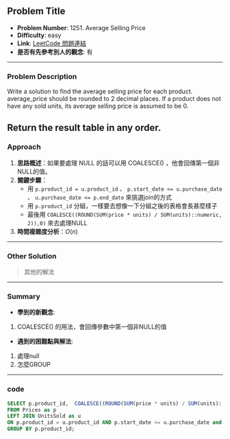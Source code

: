 ## Problem Title

- **Problem Number**:  1251. Average Selling Price
- **Difficulty**: easy
- **Link**: [LeetCode 問題連結](https://leetcode.com/problems/average-selling-price/description/?envType=study-plan-v2&envId=top-sql-50)
- **是否有先參考別人的觀念**: 有
---

### Problem Description

Write a solution to find the average selling price for each product. average_price should be rounded to 2 decimal places. If a product does not have any sold units, its average selling price is assumed to be 0.

Return the result table in any order.
---

### Approach

1. **思路概述**：如果要處理 NULL 的話可以用 COALESCE() ，他會回傳第一個非NULL的值。
2. **關鍵步驟**：
   - 用 `p.product_id = u.product_id` 、 `p.start_date <= u.purchase_date` 、 `u.purchase_date <= p.end_date` 來挑選join的方式
   - 用 `p.product_id` 分組，一樣要去想像一下分組之後的表格會長甚麼樣子
   - 最後用 `COALESCE((ROUND(SUM(price * units) / SUM(units)::numeric, 2)),0)` 來去處理NULL
3. **時間複雜度分析**：$O(n)$

---

### Other Solution

> 其他的解法

---
### Summary

- **學到的新觀念**:
1. COALESCE() 的用法，會回傳參數中第一個非NULL的值
- **遇到的困難點與解法**:
1. 處理null
2. 怎麼GROUP
---

### code
```sql
SELECT p.product_id,  COALESCE((ROUND(SUM(price * units) / SUM(units)::numeric, 2)),0)  as average_price
FROM Prices as p
LEFT JOIN UnitsSold as u
ON p.product_id = u.product_id AND p.start_date <= u.purchase_date and u.purchase_date <= p.end_date
GROUP BY p.product_id;
```